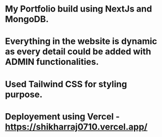 # My Portfolio build using NextJs and MongoDB.
# Everything in the website is dynamic as every detail could be added with ADMIN functionalities.
# Used Tailwind CSS for styling purpose.
# Deployement using Vercel - https://shikharraj0710.vercel.app/
